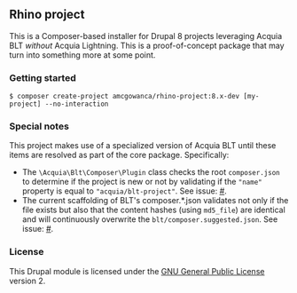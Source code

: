 ## Rhino project

This is a Composer-based installer for Drupal 8 projects leveraging Acquia BLT _without_ Acquia Lightning. This is a proof-of-concept package that may turn into something more at some point.

### Getting started

```
$ composer create-project amcgowanca/rhino-project:8.x-dev [my-project] --no-interaction
```

### Special notes

This project makes use of a specialized version of Acquia BLT until these items are resolved as part of the core package. Specifically:

* The `\Acquia\Blt\Composer\Plugin` class checks the root `composer.json` to determine if the project is new or not by validating if the `"name"` property is equal to `"acquia/blt-project"`. See issue: [#](#).
* The current scaffolding of BLT's composer.*.json validates not only if the file exists but also that the content hashes (using `md5_file`) are identical and will continuously overwrite the `blt/composer.suggested.json`. See issue: [#](#).

### License

This Drupal module is licensed under the [GNU General Public License](./LICENSE.md) version 2.

